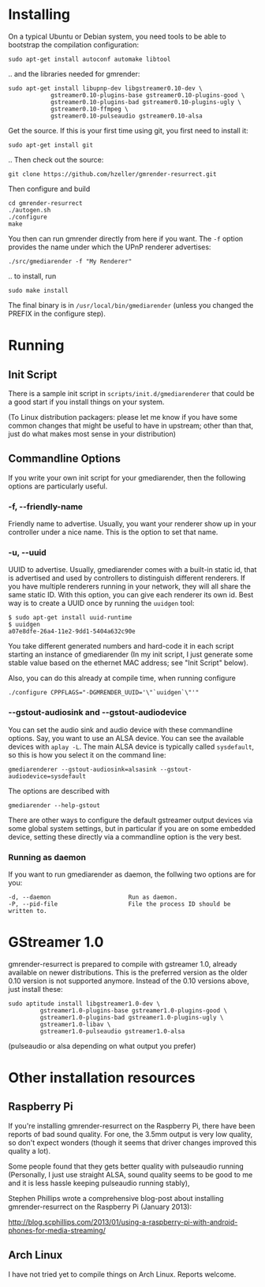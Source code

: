 # Installing

On a typical Ubuntu or Debian system, you need tools to be able to bootstrap the
compilation configuration:

    sudo apt-get install autoconf automake libtool

.. and the libraries needed for gmrender:

    sudo apt-get install libupnp-dev libgstreamer0.10-dev \
                gstreamer0.10-plugins-base gstreamer0.10-plugins-good \
                gstreamer0.10-plugins-bad gstreamer0.10-plugins-ugly \
                gstreamer0.10-ffmpeg \
                gstreamer0.10-pulseaudio gstreamer0.10-alsa


Get the source. If this is your first time using git, you first need to install
it:

    sudo apt-get install git

.. Then check out the source:

    git clone https://github.com/hzeller/gmrender-resurrect.git

Then configure and build

    cd gmrender-resurrect
    ./autogen.sh
    ./configure
    make

You then can run gmrender directly from here if you want. The `-f` option
provides the name under which the UPnP renderer advertises:

    ./src/gmediarender -f "My Renderer"

.. to install, run

    sudo make install

The final binary is in `/usr/local/bin/gmediarender` (unless you changed the
PREFIX in the configure step).

# Running

## Init Script

There is a sample init script in `scripts/init.d/gmediarenderer` that could be
a good start if you install things on your system.

(To Linux distribution packagers: please let me know if you have some
common changes that might be useful to have in upstream; other than that, just
do what makes most sense in your distribution)

## Commandline Options

If you write your own init script for your gmediarender, then the following
options are particularly useful.

### -f, --friendly-name
Friendly name to advertise. Usually, you want your renderer show up in your
controller under a nice name. This is the option to set that name.

### -u, --uuid
UUID to advertise. Usually, gmediarender comes with a built-in static id, that
is advertised and used by controllers to distinguish different renderers.
If you have multiple renderers running in your network, they will all share the
same static ID.
With this option, you can give each renderer its own id.
Best way is to create a UUID once by running the `uuidgen` tool:

    $ sudo apt-get install uuid-runtime
    $ uuidgen
    a07e8dfe-26a4-11e2-9dd1-5404a632c90e

You take different generated numbers and hard-code it in each script
starting an instance of gmediarender (In my init script, I just generate
some stable value based on the ethernet MAC address; see "Init Script" below).

Also, you can do this already at compile time, when running configure

    ./configure CPPFLAGS="-DGMRENDER_UUID='\"`uuidgen`\"'"

### --gstout-audiosink and --gstout-audiodevice
You can set the audio sink and audio device with these commandline
options.
Say, you want to use an ALSA device. You can see the available devices
with `aplay -L`. The main ALSA device is typically called `sysdefault`,
so this is how you select it on the command line:

    gmediarenderer --gstout-audiosink=alsasink --gstout-audiodevice=sysdefault

The options are described with

    gmediarender --help-gstout

There are other ways to configure the default gstreamer output devices via
some global system settings, but in particular if you are on some embedded
device, setting these directly via a commandline option is the very best.

### Running as daemon

If you want to run gmediarender as daemon, the follwing two options are for
you:

    -d, --daemon                      Run as daemon.
    -P, --pid-file                    File the process ID should be written to.


# GStreamer 1.0
gmrender-resurrect is prepared to compile with gstreamer 1.0, already available
on newer distributions. This is the preferred version as the older 0.10 version
is not supported anymore. Instead of the 0.10 versions above, just install
these:

    sudo aptitude install libgstreamer1.0-dev \
             gstreamer1.0-plugins-base gstreamer1.0-plugins-good \
             gstreamer1.0-plugins-bad gstreamer1.0-plugins-ugly \
             gstreamer1.0-libav \
             gstreamer1.0-pulseaudio gstreamer1.0-alsa

(pulseaudio or alsa depending on what output you prefer)

# Other installation resources
## Raspberry Pi
If you're installing gmrender-resurrect on the Raspberry Pi, there have
been reports of bad sound quality. For one, the 3.5mm output is very low
quality, so don't expect wonders (though it seems that driver changes improved
this quality a lot).

Some people found that they gets better quality with pulseaudio running
(Personally, I just use straight ALSA, sound quality seems to be good to
me and it is less hassle keeping pulseaudio running stably),

Stephen Phillips wrote a comprehensive blog-post about installing
gmrender-resurrect on the Raspberry Pi (January 2013):

http://blog.scphillips.com/2013/01/using-a-raspberry-pi-with-android-phones-for-media-streaming/

## Arch Linux
I have not tried yet to compile things on Arch Linux. Reports welcome.
